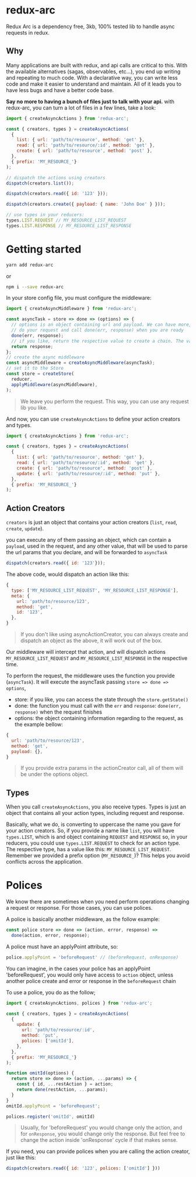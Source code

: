 # redux-arc
Redux Arc is a dependency free, 3kb, 100% tested lib to handle async requests in redux.

## Why
Many applications are built with redux, and api calls are critical to this. With the available alternatives (sagas, observables, etc...), you end up writing and repeating to much code.
With a declarative way, you can write less code and make it easier to understand and maintain. All of it leads you to have less bugs and have a better code base.

**Say no more to having a bunch of files just to talk with your api.**
with redux-arc, you can turn a lot of files in a few lines, take a look:

```js
import { createAsyncActions } from 'redux-arc';

const { creators, types } = createAsyncActions(
  {
    list: { url: 'path/to/resource', method: 'get' },
    read: { url: 'path/to/resource/:id', method: 'get' },
    create: { url: 'path/to/resource', method: 'post' },
  },
  { prefix: 'MY_RESOURCE_'}
);

// dispatch the actions using creators
dispatch(creators.list());

dispatch(creators.read({ id: '123' }));

dispatch(creators.create({ payload: { name: 'John Doe' } }));

// use types in your reducers:
types.LIST.REQUEST // MY_RESOURCE_LIST_REQUEST
types.LIST.RESPONSE // MY_RESOURCE_LIST_RESPONSE

```

# Getting started
```bash
yarn add redux-arc
```
or
```bash
npm i --save redux-arc
```

In your store config file, you must configure the middleware:

```js
import { createAsyncMiddleware } from 'redux-arc';

const asyncTask = store => done => (options) => {
  // options is an object containing url and payload. We can have more, we will see it further.
  // do your request and call done(err, response) when you are ready
  done(err, response);
  // if you like, return the respective value to create a chain. The value you return here, will be passed to whom dispatch the action
  return response;
};
// create the async middleware
const asyncMiddleware = createAsyncMiddleware(asyncTask);
// set it to the Store
const store = createStore(
  reducer,
  applyMiddleware(asyncMiddleware),
);
```

> We leave you perform the request. This way, you can use any request lib you like.

And now, you can use `createAsyncActions` to define your action creators and types.

```js
import { createAsyncActions } from 'redux-arc';

const { creators, types } = createAsyncActions(
  {
    list: { url: 'path/to/resource', method: 'get' },
    read: { url: 'path/to/resource/:id', method: 'get' },
    create: { url: 'path/to/resource', method: 'post' },
    update: { url: 'path/to/resource/:id', method: 'put' },
  },
  { prefix: 'MY_RESOURCE_'}
);
```

## Action Creators
`creators` is just an object that contains your action creators (`list`, `read`, `create`, `update`).

you can execute any of them passing an object, which can contain a `payload`, used in the request, and any other value, that will be used to parse the url params that you declare, and will be forwarded to `asyncTask`

```js
dispatch(creators.read({ id: '123'}));
```

The above code, would dispatch an action like this:
```js
{
  type: ['MY_RESOURCE_LIST_REQUEST', 'MY_RESOURCE_LIST_RESPONSE'],
  meta: {
    url: 'path/to/resource/123',
    method: 'get',
    id: '123',
  },
}
```

> If you don't like using asyncActionCreator, you can always create and dispatch an object as the above, it will work out of the box.

Our middleware will intercept that action, and will dispatch actions
`MY_RESOURCE_LIST_REQUEST` and `MY_RESOURCE_LIST_RESPONSE` in the respective time.

To perform the request, the middleware uses the function you provide (`asyncTask`). It will execute the asyncTask passing `store => done => options`,
  - store: if you like, you can access the state through the `store.getState()`
  - done: the function you must call with the `err` and `response`:  `done(err, response)` when the request finishes
  - options: the object containing information regarding to the request, as the example bellow:

```js
{
  url: 'path/to/resource/123',
  method: 'get',
  payload: {},
}
```

> If you provide extra params in the actionCreator call, all of them will be under the options object.

## Types
When you call `createAsyncActions`, you also receive types. Types is just an object that contains all your action types, including request and response.

Basically, what we do, is converting to uppercase the name you gave for your action creators. So, if you provide a name like `list`, you will have
`types.LIST`, which is and object containing `REQUEST` and `RESPONSE`
so, in your reducers, you could use `types.LIST.REQUEST` to check for an action type. The respective type, has a value like this:
`MY_RESOURCE_LIST_REQUEST`. Remember we provided a prefix option (`MY_RESOURCE_`)? This helps you avoid conflicts across the application.

# Polices
We know there are sometimes when you need perform operations changing a request or response. For those cases, you can use polices.

A police is basically another middleware, as the follow example:

```js
const police store => done => (action, error, response) =>
  done(action, error, response);
```

A police must have an applyPoint attribute, so:

```js
police.applyPoint = 'beforeRequest' // (beforeRequest, onResponse)
```

You can imagine, in the cases your police has an applyPoint 'beforeRequest', you would only have access to  `action` object, unless another police create and error or response in the `beforeRequest` chain

To use a police, you do as the follow;

```js
import { createAsyncActions, polices } from 'redux-arc';

const { creators, types } = createAsyncActions(
  {
    update: {
      url: 'path/to/resource/:id',
      method: 'put',
      polices: ['omitId'],
    },
  },
  { prefix: 'MY_RESOURCE_'}
);

function omitId(options) {
  return store => done => (action, ...params) => {
    const { id, ...restAction } = action;
    return done(restAction, ...params);
  }
}
omitId.applyPoint = 'beforeRequest';

polices.register('omitId', omitId)

```

> Usually, for 'beforeRequest' you would change only the action, and for `onResponse`, you would change only the response. But feel free to change the action inside 'onResponse' cycle if that makes sense.

If you need, you can provide polices when you are calling the action creator, just like this:

```js
dispatch(creators.read({ id: '123', polices: ['omitId'] }))
```
